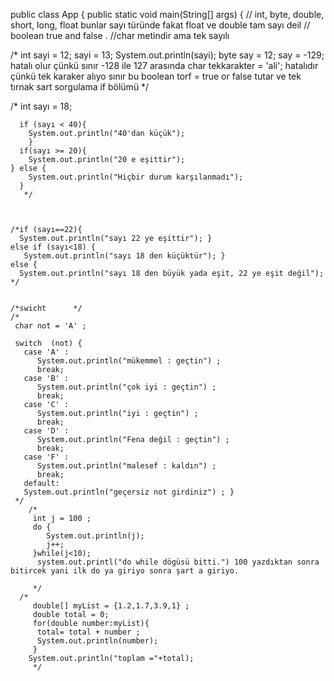 public class App {
     public static void main(String[] args) {
 // int, byte, double, short, long, float bunlar sayı türünde fakat float ve double tam sayı deil 
// boolean true and false . 
//char metindir ama tek sayılı 

  /* int sayi = 12; 
  sayi = 13; 
  System.out.println(sayi); 
  byte say = 12; 
  say = -129; hatalı olur çünkü sınır -128 ile 127 arasında 
  char tekkarakter = 'ali'; hatalıdır çünkü tek karaker alıyo sınır bu boolean torf = true or false tutar ve tek tırnak sart 
  sorgulama if bölümü */ 

 
 
  /* 
  int sayı = 18; 

      if (sayı < 40){ 
        System.out.println("40'dan küçük"); 
        }
      if(sayı >= 20){ 
        System.out.println("20 e eşittir"); 
    } else { 
        System.out.println("Hiçbir durum karşılanmadı"); 
      } 
       */
 
 

    /*if (sayı==22){ 
      System.out.println("sayı 22 ye eşittir"); } 
    else if (sayı<18) { 
       System.out.println("sayı 18 den küçüktür"); } 
    else { 
      System.out.println("sayı 18 den büyük yada eşit, 22 ye eşit değil"); */ 
     

    /*swicht      */ 
    /* 
     char not = 'A' ;  

     switch  (not) {
       case 'A' : 
          System.out.println("mükemmel : geçtin") ;
          break; 
       case 'B' : 
          System.out.println("çok iyi : geçtin") ;
          break; 
       case 'C' : 
          System.out.println("iyi : geçtin") ;
          break;
       case 'D' :  
          System.out.println("Fena değil : geçtin") ;
          break; 
       case 'F' :  
          System.out.println("malesef : kaldın") ;
          break; 
       default: 
       System.out.println("geçersiz not girdiniz") ; }
     */
        /* 
         int j = 100 ; 
         do { 
            System.out.println(j); 
            j++; 
         }while(j<10); 
          system.out.printl("do while dögüsü bitti.") 100 yazdıktan sonra bitircek yani ilk do ya giriyo sonra şart a giriyo.  

         */ 
      /* 
         double[] myList = {1.2,1.7,3.9,1} ;
         double total = 0;
         for(double number:myList){
          total= total + number ; 
          System.out.println(number);
         }
        System.out.println("toplam ="+total);
         */

